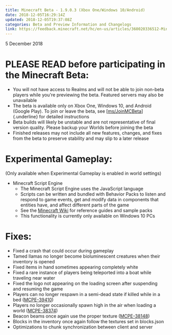 ```yaml
---
title: Minecraft Beta - 1.9.0.3 (Xbox One/Windows 10/Android)
date: 2018-12-05T16:29:14Z
updated: 2018-12-05T19:37:08Z
categories: Beta and Preview Information and Changelogs
link: https://feedback.minecraft.net/hc/en-us/articles/360020336512-Minecraft-Beta-1-9-0-3-Xbox-One-Windows-10-Android-
---
```


5 December 2018

# PLEASE READ before participating in the Minecraft Beta:

-   You will not have access to Realms and will not be able to join non-beta players while you\'re previewing the beta. Featured servers may also be unavailable
-   The beta is available only on Xbox One, Windows 10, and Android (Google Play). To join or leave the beta, see [[ms/JoinMCBeta](http://aka.ms/JoinMCBeta)]{.underline} for detailed instructions
-   Beta builds will likely be unstable and are not representative of final version quality. Please backup your Worlds before joining the beta
-   Finished releases may not include all new features, changes, and fixes from the beta to preserve stability and may slip to a later release

# Experimental Gameplay:

(Only available when Experimental Gameplay is enabled in world settings)

-   Minecraft Script Engine
    -   The Minecraft Script Engine uses the JavaScript language
    -   Scripts can be written and bundled with Behavior Packs to listen and respond to game events, get and modify data in components that entities have, and affect different parts of the game
    -   See the [Minecraft Wiki](http://aka.ms/minecraftaddons) for reference guides and sample packs
    -   This functionality is currently only available on Windows 10 PCs

# Fixes:

-   Fixed a crash that could occur during gameplay 
-   Tamed llamas no longer become bioluminescent creatures when their inventory is opened 
-   Fixed items in hand sometimes appearing completely white 
-   Fixed a rare instance of players being teleported into a boat while traveling near water 
-   Fixed the logo not appearing on the loading screen after suspending and resuming the game 
-   Players can no longer respawn in a semi-dead state if killed while in a bed ([MCPE-39410](https://bugs.mojang.com/browse/MCPE-39410))
-   Players no longer occasionally spawn high in the air when loading a world ([MCPE-38374](https://bugs.mojang.com/browse/MCPE-38374))
-   Beacon beams once again use the proper texture ([MCPE-38148](https://bugs.mojang.com/browse/MCPE-38148))
-   Blocks in the inventory once again follow the textures set in blocks.json 
-   Optimizations to chunk synchronization between client and server
